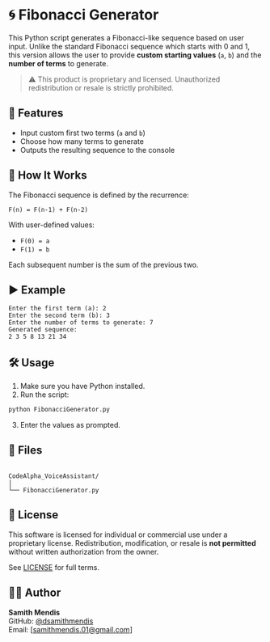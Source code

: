 # 🌀 Fibonacci Generator

This Python script generates a Fibonacci-like sequence based on user input. Unlike the standard Fibonacci sequence which starts with 0 and 1, this version allows the user to provide **custom starting values** (`a`, `b`) and the **number of terms** to generate.

> ⚠️ This product is proprietary and licensed. Unauthorized redistribution or resale is strictly prohibited.

## 📌 Features

- Input custom first two terms (`a` and `b`)
- Choose how many terms to generate
- Outputs the resulting sequence to the console

## 🧮 How It Works

The Fibonacci sequence is defined by the recurrence:

```
F(n) = F(n-1) + F(n-2)
```

With user-defined values:
- `F(0) = a`
- `F(1) = b`

Each subsequent number is the sum of the previous two.

## ▶️ Example

```
Enter the first term (a): 2
Enter the second term (b): 3
Enter the number of terms to generate: 7
Generated sequence:
2 3 5 8 13 21 34
```

## 🛠 Usage

1. Make sure you have Python installed.
2. Run the script:

```bash
python FibonacciGenerator.py
```

3. Enter the values as prompted.

## 📂 Files

```

CodeAlpha_VoiceAssistant/
│
└── FibonacciGenerator.py

```

## 📜 License

This software is licensed for individual or commercial use under a proprietary license. Redistribution, modification, or resale is **not permitted** without written authorization from the owner.

See [LICENSE](LICENSE) for full terms.

## 👨‍💻 Author

**Samith Mendis**  
GitHub: [@dsamithmendis](https://github.com/dsamithmendis)  
Email: [samithmendis.01@gmail.com]
